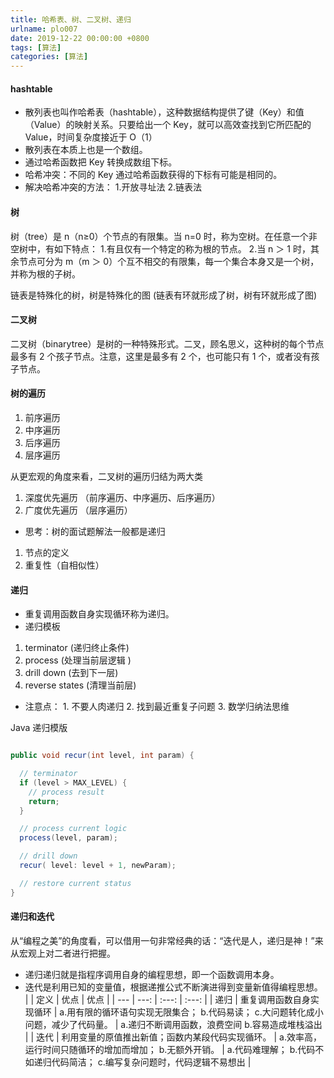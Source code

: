 ```yaml
---
title: 哈希表、树、二叉树、递归
urlname: plo007
date: 2019-12-22 00:00:00 +0800
tags: [算法]
categories: [算法]
---
```


#### hashtable

- 散列表也叫作哈希表（hashtable），这种数据结构提供了键（Key）和值（Value）的映射关系。只要给出一个 Key，就可以高效查找到它所匹配的 Value，时间复杂度接近于 O（1）
- 散列表在本质上也是一个数组。
- 通过哈希函数把 Key 转换成数组下标。
- 哈希冲突：不同的 Key 通过哈希函数获得的下标有可能是相同的。
- 解决哈希冲突的方法： 1.开放寻址法 2.链表法

<!-- more -->

#### 树

树（tree）是 n（n≥0）个节点的有限集。当 n=0 时，称为空树。在任意一个非空树中，有如下特点： 1.有且仅有一个特定的称为根的节点。 2.当 n ＞ 1 时，其余节点可分为 m（m ＞ 0）个互不相交的有限集，每一个集合本身又是一个树，并称为根的子树。

链表是特殊化的树，树是特殊化的图
(链表有环就形成了树，树有环就形成了图)

#### 二叉树

二叉树（binarytree）是树的一种特殊形式。二叉，顾名思义，这种树的每个节点最多有 2 个孩子节点。注意，这里是最多有 2 个，也可能只有 1 个，或者没有孩子节点。

#### 树的遍历

1. 前序遍历
1. 中序遍历
1. 后序遍历
1. 层序遍历

从更宏观的角度来看，二叉树的遍历归结为两大类

1. 深度优先遍历 （前序遍历、中序遍历、后序遍历）
1. 广度优先遍历 （层序遍历）

- 思考：树的面试题解法一般都是递归

1. 节点的定义
1. 重复性（自相似性）

#### 递归

- 重复调用函数自身实现循环称为递归。
- 递归模板

1. terminator (递归终止条件)
1. process (处理当前层逻辑 )
1. drill down (去到下一层)
1. reverse states (清理当前层)

- 注意点： 1. 不要人肉递归 2. 找到最近重复子问题 3. 数学归纳法思维

Java 递归模版

```java

public void recur(int level, int param) {

  // terminator
  if (level > MAX_LEVEL) {
    // process result
    return;
  }

  // process current logic
  process(level, param);

  // drill down
  recur( level: level + 1, newParam);

  // restore current status
}
```

#### 递归和迭代

从“编程之美”的角度看，可以借用一句非常经典的话：“迭代是人，递归是神！”来从宏观上对二者进行把握。

- 递归递归就是指程序调用自身的编程思想，即一个函数调用本身。
- 迭代是利用已知的变量值，根据递推公式不断演进得到变量新值得编程思想。
  | | 定义 | 优点 | 优点 |
  | --- | ---: | :---: | :---: |
  | 递归 | 重复调用函数自身实现循环 | a.用有限的循环语句实现无限集合；
  b.代码易读；
  c.大问题转化成小问题，减少了代码量。 | a.递归不断调用函数，浪费空间
  b.容易造成堆栈溢出 |
  | 迭代 | 利用变量的原值推出新值；函数内某段代码实现循环。 | a.效率高，运行时间只随循环的增加而增加；
  b.无额外开销。 | a.代码难理解；
  b.代码不如递归代码简洁；
  c.编写复杂问题时，代码逻辑不易想出 |
